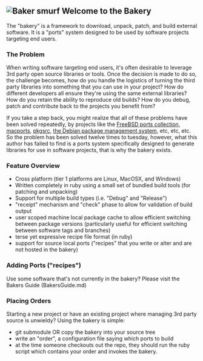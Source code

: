 ![Baker smurf](http://github.com/lloyd/bakery/raw/master/BakerSmurf.png "Baker smurf.")
Welcome to the Bakery
---------------------

 The "bakery" is a framework to
download, unpack, patch, and build external software.  It is a "ports" system
designed to be used by software projects targeting end users.  

### The Problem

When writing software targeting end users, it's often desirable to
leverage 3rd party open source libraries or tools.  Once the decision
is made to do so, the challenge becomes, how do you handle the
logistics of turning the third party libraries into something that you
can use in your project?  How do different developers all ensure they're
using the same external libraries?  How do you retain the ability to 
reproduce old builds?  How do you debug, patch and contribute back to the
projects you benefit from?

If you take a step back, you might realize that all of these problems have
been solved repeatedly, by projects like the
[FreeBSD ports collection](http://ports.freebsd.org/),
[macports](http://macports.org),
[pkgsrc](http://www.pkgsrc.org),
[the Debian package management system](http://www.debian.org/doc/FAQ/ch-pkg_basics.en.html),
etc, etc, etc.  So the problem has been solved twelve times to tuesday, however, what this
author has failed to find is a ports system specifically designed to generate libraries for
use in software projects, that is why the bakery exists.

### Feature Overview

 * Cross platform (tier 1 platforms are Linux, MacOSX, and Windows)
 * Written completely in ruby using a small set of bundled build tools (for patching and unpacking)
 * Support for multiple build types (i.e. "Debug" and "Release")
 * "receipt" mechanism and "check" phase to allow for validation of build output
 * user scoped machine local package cache to allow efficient switching between package versions
   (particularly useful for efficient switching between software tags and branches)
 * terse yet expressive recipe file format (in ruby)
 * support for source local ports ("recipes" that you write or alter and are not hosted in the bakery)

### Adding Ports ("recipes")

Use some software that's not currently in the bakery?  Please visit the Bakers Guide (BakersGuide.md)

### Placing Orders

Starting a new project or have an existing project where managing 3rd
party source is unwieldy?  Using the bakery is simple:

 * git submodule OR copy the bakery into your source tree
 * write an "order", a configuration file saying which ports to build
 * at the time someone checkouts out the repo, they should run the ruby script which contains your order and
   invokes the bakery.
